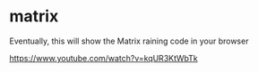 # matrix

Eventually, this will show the Matrix raining code in your browser

https://www.youtube.com/watch?v=kqUR3KtWbTk